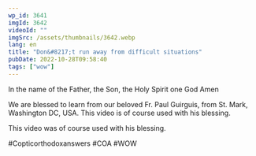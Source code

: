 ```yaml
---
wp_id: 3641
imgId: 3642
videoId: ""
imgSrc: /assets/thumbnails/3642.webp
lang: en
title: "Don&#8217;t run away from difficult situations"
pubDate: 2022-10-28T09:58:40
tags: ["wow"]
---
```


<!-- page: 6 -->

<p>In the name of the Father, the Son, the Holy Spirit one God Amen </p>
<p>We are blessed to learn from our beloved Fr. Paul Guirguis, from St. Mark, Washington DC, USA. This video is of course used with his blessing.</p>
<p>This video was of course used with his blessing. </p>
<p>#Copticorthodoxanswers #COA #WOW</p>

